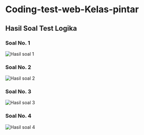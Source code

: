 # Coding-test-web-Kelas-pintar

## Hasil Soal Test Logika

### Soal No. 1
![Hasil soal 1](https://user-images.githubusercontent.com/57647919/149702236-5a2e7f54-f139-44b2-adf9-c86680c50b8d.jpeg)

### Soal No. 2
![Hasil soal 2](https://user-images.githubusercontent.com/57647919/149702347-94a170bf-1a98-4e1f-b610-4dc2a620efbf.jpeg)

### Soal No. 3 
![Hasil soal 3](https://user-images.githubusercontent.com/57647919/149702378-0d9b8c84-464d-42e2-b9ec-7d7174573e62.jpeg)

### Soal No. 4
![Hasil soal 4](https://user-images.githubusercontent.com/57647919/149702404-dd982545-2f59-4555-8b23-1095d274134d.jpeg)
